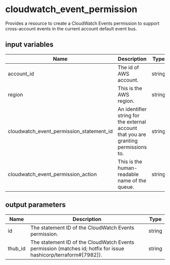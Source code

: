 # cloudwatch_event_permission

Provides a resource to create a CloudWatch Events permission to support cross-account events in the current account default event bus.

## input variables

| Name | Description | Type | Default | Required |
|------|-------------|:----:|:-----:|:-----:|
|account_id|The id of AWS account.|string||Yes|
|region|This is the AWS region.|string|us-east-1|Yes|
|cloudwatch_event_permission_statement_id|An identifier string for the external account that you are granting permissions to.|string|account_access|No|
|cloudwatch_event_permission_action|This is the human-readable name of the queue.|string|events:PutEvents|No|

## output parameters

| Name | Description | Type |
|------|-------------|:----:|
|id|The statement ID of the CloudWatch Events permission.|string|
|thub_id|The statement ID of the CloudWatch Events permission (matches id; hotfix for issue hashicorp/terraform#[7982]).|string|
